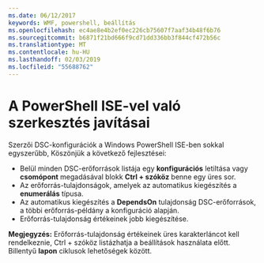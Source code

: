 ```yaml
---
ms.date: 06/12/2017
keywords: WMF, powershell, beállítás
ms.openlocfilehash: ec4ae8e4b2ef0ec226cb75607f7aaf34b48f6b76
ms.sourcegitcommit: b6871f21bd666f9cd71dd336bb3f844cf472b56c
ms.translationtype: MT
ms.contentlocale: hu-HU
ms.lasthandoff: 02/03/2019
ms.locfileid: "55688762"
---
```

# <a name="authoring-improvements-using-powershell-ise"></a>A PowerShell ISE-vel való szerkesztés javításai

Szerzői DSC-konfigurációk a Windows PowerShell ISE-ben sokkal egyszerűbb, Köszönjük a következő fejlesztései:

- Belül minden DSC-erőforrások listája egy **konfigurációs** letiltása vagy **csomópont** megadásával blokk **Ctrl + szóköz** benne egy üres sor.
- Az erőforrás-tulajdonságok, amelyek az automatikus kiegészítés a **enumerálás** típusa.
- Az automatikus kiegészítés a **DependsOn** tulajdonság DSC-erőforrások, a többi erőforrás-példány a konfiguráció alapján.
- Erőforrás-tulajdonság értékeinek jobb kiegészítése.

**Megjegyzés:** Erőforrás-tulajdonság értékeinek üres karakterláncot kell rendelkeznie, Ctrl + szóköz listázhatja a beállítások használata előtt. Billentyű **lapon** ciklusok lehetőségek között.
